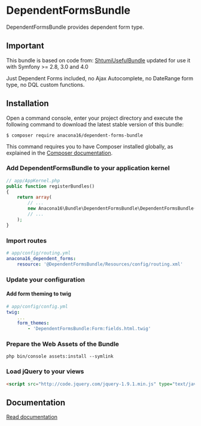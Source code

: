 DependentFormsBundle
====================

DependentFormsBundle provides dependent form type.

## Important

This bundle is based on code from: [ShtumiUsefulBundle](https://github.com/shtumi/ShtumiUsefulBundle) updated for use it with Symfony >= 2.8, 3.0 and 4.0 

Just Dependent Forms included, no Ajax Autocomplete, no DateRange form type, no DQL custom functions.

## Installation

Open a command console, enter your project directory and execute the following command to download the latest stable version of this bundle:

```cli
$ composer require anacona16/dependent-forms-bundle
```

This command requires you to have Composer installed globally, as explained in the [Composer documentation](https://getcomposer.org/doc/00-intro.md).

### Add DependentFormsBundle to your application kernel
```php
// app/AppKernel.php
public function registerBundles()
{
    return array(
        // ...
        new Anacona16\Bundle\DependentFormsBundle\DependentFormsBundle(),
        // ...
    );
}
```

### Import routes

```yml
# app/config/routing.yml
anacona16_dependent_forms:
    resource: '@DependentFormsBundle/Resources/config/routing.xml'
```

### Update your configuration

#### Add form theming to twig
```yml
# app/config/config.yml
twig:
    ...
    form_themes:
        - 'DependentFormsBundle:Form:fields.html.twig'
```

### Prepare the Web Assets of the Bundle

```cli
php bin/console assets:install --symlink
```

### Load jQuery to your views
```html
<script src="http://code.jquery.com/jquery-1.9.1.min.js" type="text/javascript"></script>
```

## Documentation

[Read documentation](https://github.com/anacona16/DependentFormsBundle/blob/master/Resources/doc/index.md)
